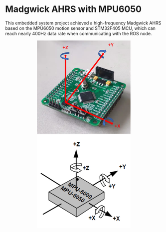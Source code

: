 # Madgwick AHRS with MPU6050
This embedded system project achieved a high-frequency Madgwick AHRS based on the MPU6050 motion sensor and STM32F405 MCU, which can reach nearly 400Hz data rate when communicating with the ROS node.

<p align="center">
    <img src="images/1.png" width="300" height="300">
    <img src="images/2.png" width="300" height="300"><br>
</p>